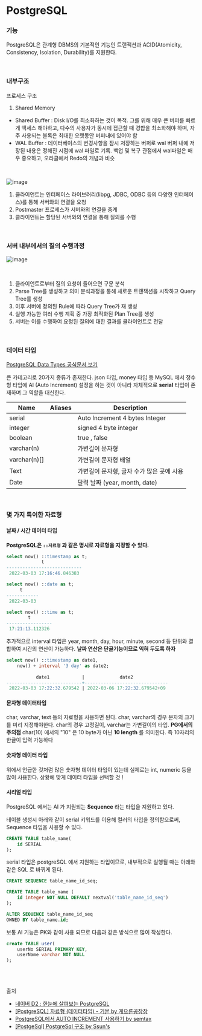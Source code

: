# PostgreSQL

### 기능

PostgreSQL은 관계형 DBMS의 기본적인 기능인 트랜잭션과 ACID(Atomicity, Consistency, Isolation, Durability)를 지원한다.

<br>

### 내부구조

프로세스 구조

1) Shared Memory

- Shared Buffer : Disk I/O를 최소화하는 것이 목적. 그를 위해 매우 큰 버퍼를 빠르게 액세스 해야하고, 다수의 사용자가 동시에 접근할 때 경합을 최소화해야 하며, 자주 사용되는 블록은 최대한 오랫동안 버퍼내에 있어야 함 
- WAL Buffer : 데이터베이스의 변경사항을 잠시 저장하는 버퍼로 wal 버퍼 내에 저장된 내용은 정해진 시점에 wal 파일로 기록. 백업 및 복구 관점에서 wal파일은 매우 중요하고, 오라클에서 Redo의 개념과 비슷

<br>


![image](https://user-images.githubusercontent.com/52594760/156506076-2cffe4ef-7a39-4a37-bfad-93670b9b5c60.png)

1. 클라이언트는 인터페이스 라이브러리(libpg, JDBC, ODBC 등의 다양한 인터페이스)를 통해 서버와의 연결을 요청
2. Postmaster 프로세스가 서버와의 연결을 중계
3. 클라이언트는 할당된 서버와의 연결을 통해 질의를 수행

<br/>

### 서버 내부에서의 질의 수행과정

![image](https://user-images.githubusercontent.com/52594760/156506487-9c43f03a-455b-4398-a37c-76efa6be0503.png)

<br>

1. 클라이언트로부터 질의 요청이 들어오면 구문 분석
2.  Parse Tree를 생성하고 의미 분석과정을 통해 새로운 트랜잭션을 시작하고 Query Tree를 생성
3.  이후 서버에 정의된 Rule에 따라 Query Tree가 재 생성
4. 실행 가능한 여러 수행 계획 중 가장 최적화된 Plan Tree를 생성
5. 서버는 이를 수행하여 요청된 질의에 대한 결과를 클라이언트로 전달

<br/>

### 데이터 타입

[PostgreSQL Data Types 공식문서 보기](https://www.postgresql.org/docs/9.5/datatype.html)

큰 카테고리로 20가지 종류가 존재한다. json 타입, money 타입 등 MySQL 에서 정수형 타입에 AI (Auto Increment) 설정을 하는 것이 아니라 자체적으로 **serial** 타입이 존재하며 그 역할을 대신한다.

| Name         | Aliases | Description                               |
| ------------ | ------- | ----------------------------------------- |
| serial       |         | Auto Increment 4 bytes Integer            |
| integer      |         | signed 4 byte integer                     |
| boolean      |         | true , false                              |
| varchar(n)   |         | 가변길이 문자형                           |
| varchar(n)[] |         | 가변길이 문자형 배열                      |
| Text         |         | 가변길이 문자형, 글자 수가 많은 곳에 사용 |
| Date         |         | 달력 날짜 (year, month, date)             |

<br>

### 몇 가지 특이한 자료형

#### 날짜 / 시간 데이터 타입

**PostgreSQL은 `::자료형` 과 같은 명시로 자료형을 지정할 수 있다.**

```sql
select now() ::timestamp as t;
             t
----------------------------
 2022-03-03 17:16:46.846383

select now() ::date as t;
     t
------------
 2022-03-03

select now() ::time as t;
        t
-----------------
 17:21:13.112326
```

추가적으로 interval 타입은 year, month, day, hour, minute, second 등 단위와 결합하여 시간의 연산이 가능하다. **날짜 연산은 단골기능이므로 익혀 두도록 하자**

```sql
select now() ::timestamp as date1,
	now() + interval '3 day' as date2;
	
           date1            |             date2
----------------------------+-------------------------------
 2022-03-03 17:22:32.679542 | 2022-03-06 17:22:32.679542+09
```



#### 문자형 데이터타입

char, varchar, text 등의 자료형을 사용하면 된다. char, varchar의 경우 문자의 크기를 미리 지정해야한다. char의 경우 고정길이, varchar는 가변길이의 타입. **PG에서의 주의점** char(10) 에서의 "10" 은 10 byte가 아닌 **10 length** 를 의미한다. 즉 10자리의 한글이 입력 가능하다



#### 숫자형 데이터 타입

위에서 언급한 것처럼 많은  숫자형 데이터 타입이 있는데 실제로는 int, numeric 등을 많이 사용한다. 
상황에 맞게 데이터 타입을 선택할 것 !



#### 시리얼 타입

PostgreSQL 에서는 AI 가 지원되는 **Sequence** 라는 타입을 지원하고 있다.

테이블 생성시 아래와 같이 serial 키워드를 이용해 컬러의 타입을 정의함으로써, Sequence 타입을 사용할 수 있다.

```sql
CREATE TABLE table_name(
	id SERIAL
);
```

serial 타입은 postgreSQL 에서 지원하는 타입이므로, 내부적으로 실행될 때는 아래와 같은 SQL 로 바뀌게 된다.

```sql
CREATE SEQUENCE table_name_id_seq;

CREATE TABLE table_name (
    id integer NOT NULL DEFAULT nextval('table_name_id_seq')
);

ALTER SEQUENCE table_name_id_seq
OWNED BY table_name.id;
```

보통 AI 기능은 PK와 같이 사용 되므로 다음과 같은 방식으로 많이 작성한다.

```sql
create TABLE user(
	userNo SERIAL PRIMARY KEY,
    userName varchar NOT NULL
);
```



<br><br>

출처

* [네이버 D2 : 한눈에 살펴보는 PostgreSQL](https://d2.naver.com/helloworld/227936)
* [[PostgreSQL] 자료형 (데이터타입) - 기본 by 게으른공장장](https://codecamp.tistory.com/7)
* [PostgreSQL에서 AUTO INCREMENT 사용하기 by semtax](https://semtax.tistory.com/15)
* [[PostgeSql] PostgreSql 구조 by Ssun's](https://ssunws.tistory.com/41)





